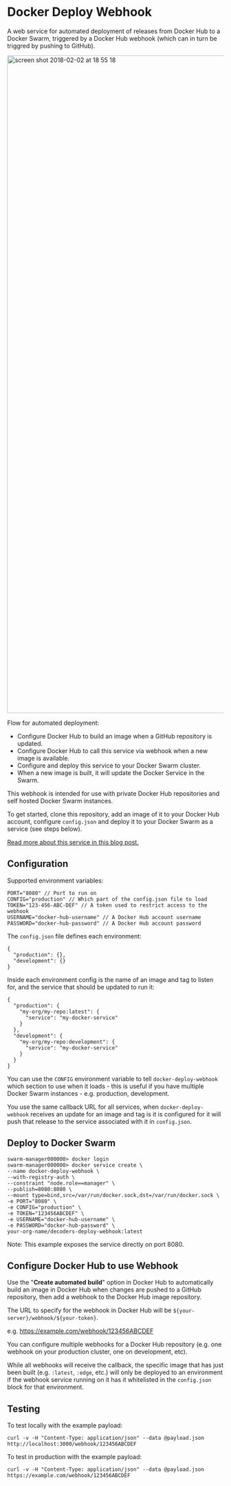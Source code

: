 # Docker Deploy Webhook

A web service for automated deployment of releases from Docker Hub to a Docker Swarm, triggered by a Docker Hub webhook (which can in turn be triggred by pushing to GitHub).

<img width="1526" alt="screen shot 2018-02-02 at 18 55 18" src="https://user-images.githubusercontent.com/595695/35750202-1efdaa5a-084c-11e8-8c7d-2b4fc0deb3c3.png">

Flow for automated deployment:

* Configure Docker Hub to build an image when a GitHub repository is updated.
* Configure Docker Hub to call this service via webhook when a new image is available.
* Configure and deploy this service to your Docker Swarm cluster.
* When a new image is built, it will update the Docker Service in the Swarm. 

This webhook is intended for use with private Docker Hub repositories and self hosted Docker Swarm instances.

To get started, clone this repository, add an image of it to your Docker Hub account, configure `config.json` and deploy it to your Docker Swarm as a service (see steps below).

[Read more about this service in this blog post.](https://medium.com/@iaincollins/docker-swarm-automated-deployment-cb477767dfcf)

## Configuration

Supported environment variables:

    PORT="8080" // Port to run on
    CONFIG="production" // Which part of the config.json file to load
    TOKEN="123-456-ABC-DEF" // A token used to restrict access to the webhook
    USERNAME="docker-hub-username" // A Docker Hub account username
    PASSWORD="docker-hub-password" // A Docker Hub account password

The `config.json` file defines each environment:

    {
      "production": {},
      "development": {}
    }

Inside each environment config is the name of an image and tag to listen for, and the service that should be updated to run it:

    {
      "production": {
        "my-org/my-repo:latest": {
          "service": "my-docker-service"
        }
      },
      "development": {
        "my-org/my-repo:development": {
          "service": "my-docker-service"
        }
      }
    }

You can use the `CONFIG` environment variable to tell `docker-deploy-webhook` which section to use when it loads - this is useful if you have multiple Docker Swarm instances - e.g. production, development.

You use the same callback URL for all services, when `docker-deploy-webhook` receives an update for an image and tag is it is configured for it will push that release to the service associated with it in `config.json`.

## Deploy to Docker Swarm

    swarm-manager000000> docker login
    swarm-manager000000> docker service create \
    --name docker-deploy-webhook \
    --with-registry-auth \
    --constraint "node.role==manager" \
    --publish=8080:8080 \
    --mount type=bind,src=/var/run/docker.sock,dst=/var/run/docker.sock \
    -e PORT="8080" \
    -e CONFIG="production" \
    -e TOKEN="123456ABCDEF" \
    -e USERNAME="docker-hub-username" \
    -e PASSWORD="docker-hub-password" \
    your-org-name/decoders-deploy-webhook:latest

Note: This example exposes the service directly on port 8080.

## Configure Docker Hub to use Webhook

Use the "**Create automated build**" option in Docker Hub to automatically build an image in Docker Hub when changes are pushed to a GitHub repository, then add a webhook to the Docker Hub image repository.

The URL to specify for the webhook in Docker Hub will be `${your-server}/webhook/${your-token}`.

e.g. https://example.com/webhook/123456ABCDEF

You can configure multiple webhooks for a Docker Hub repository (e.g. one webhook on your production cluster, one on development, etc).

While all webhooks will receive the callback, the specific image that has just been built (e.g. `:latest`, `:edge`, etc.) will only be deployed to an environment if the webhook service running on it has it whitelisted in the `config.json` block for that environment.

## Testing

To test locally with the example payload:

    curl -v -H "Content-Type: application/json" --data @payload.json  http://localhost:3000/webhook/123456ABCDEF

To test in production with the example payload:

    curl -v -H "Content-Type: application/json" --data @payload.json https://example.com/webhook/123456ABCDEF
